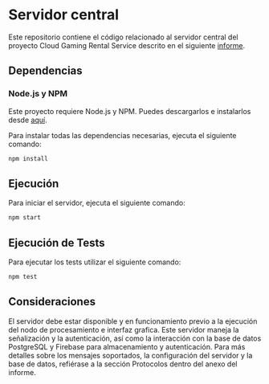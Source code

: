 # Servidor central

Este repositorio contiene el código relacionado al servidor central del proyecto Cloud Gaming Rental Service descrito en el siguiente [informe](https://docs.google.com/document/d/1Tr2zDrDpN2i8lYJDqmhYYlrNpdic8qFr8d-Lg0Pwezk/edit).

## Dependencias

### Node.js y NPM

Este proyecto requiere Node.js y NPM. Puedes descargarlos e instalarlos desde [aquí](https://nodejs.org/).

Para instalar todas las dependencias necesarias, ejecuta el siguiente comando:

```bash
npm install
```

## Ejecución

Para iniciar el servidor, ejecuta el siguiente comando:

```bash
npm start
```

## Ejecución de Tests

Para ejecutar los tests utilizar el siguiente comando:

```bash
npm test
```

## Consideraciones

El servidor debe estar disponible y en funcionamiento previo a la ejecución del nodo de procesamiento e interfaz grafica. Este servidor maneja la señalización y la autenticación, así como la interacción con la base de datos PostgreSQL y Firebase para almacenamiento y autenticación. Para más detalles sobre los mensajes soportados, la configuración del servidor y la base de datos, refiérase a la sección Protocolos dentro del anexo del informe.
